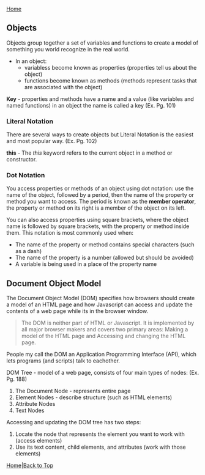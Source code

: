 [Home](README.md)  

## Objects

Objects group together a set of variables and functions to create a model of something you world recognize in the real world.
  - In an object: 
      - variabless become known as properties (properties tell us about the object)
      - functions become known as methods (methods represent tasks that are associated with the object)  

**Key** - properties and methods have a name and a value (like variables and named functions) in an object the name is called a key (Ex. Pg. 101)  

### Literal Notation 

There are several ways to create objects but Literal Notation is the easiest and most popular way.  (Ex. Pg. 102)  

**this** - The *this* keyword refers to the current object in a method or constructor.

### Dot Notation

You access properties or methods of an object using dot notation: use the name of the object, followed by a period, then the name of the property or method you want to access. The period is known as the **member operator**, the property or method on its right is a member of the object on its left.  

You can also access properties using square brackets, where the object name is followed by square brackets, with the property or method inside them. This notation is most commonly used when:
  - The name of the property or method contains special characters (such as a dash)
  - The name of the property is a number (allowed but should be avoided)
  - A variable is being used in a place of the property name 

## Document Object Model

The Document Object Model (DOM) specifies how browsers should create a model of an HTML page and how Javascript can access and update the contents of a web page while its in the browser window.

> The DOM is neither part of HTML or Javascript. It is implemented by all major browser makers and covers two primary areas: Making a model of the HTML page and Accessing and changing the HTML page.  

People my call the DOM an Application Programming Interface (API), which lets programs (and scripts) talk to eachother.  

DOM Tree - model of a web page, consists of four main types of nodes: (Ex. Pg. 188)
  1. The Document Node - represents entire page
  2. Element Nodes - describe structure (such as HTML elements)
  3. Attribute Nodes
  4. Text Nodes  

Accessing and updating the DOM tree has two steps:
  1. Locate the node that represents the element you want to work with (access elements)
  1. Use its text content, child elements, and attributes (work with those elements)



[Home](README.md)|[Back to Top](class-06.md)